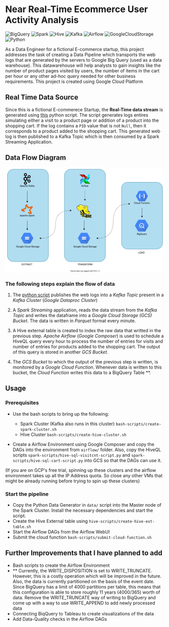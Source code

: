 # Near Real-Time Ecommerce User Activity Analysis


![BigQuery](https://img.shields.io/badge/-Google%20BigQuery-25273c?style=flat&logo=google-cloud)
![Spark](https://img.shields.io/badge/-Apache%20Spark-25273c?style=flat&logo=apache-spark)
![Hive](https://img.shields.io/badge/-Apache%20Hive-25273c?style=flat&logo=apache-hive)
![Kafka](https://img.shields.io/badge/-Apache%20Kafka-25273c?style=flat&logo=apache-kafka)
![Airflow](https://img.shields.io/badge/-Apache%20Airflow-25273c?style=flat&logo=apache-airflow)
![GoogleCloudStorage](https://img.shields.io/badge/-Google%20Cloud%20Storage-25273c?style=flat&logo=google-cloud)
![Python](https://img.shields.io/badge/-Python-25273c?style=flat&logo=python)

As a Data Engineer for a fictional E-commerce startup, this project addresses the task of creating a Data Pipeline which transports the web logs that are generated by the servers to Google Big Query (used as a data warehouse). This datawarehouse will help analysts to gain insights like the number of product pages visited by users, the number of items in the cart per hour or any other ad-hoc query needed for other business requirements. This project is created using Google Cloud Platform

## Real Time Data Source

Since this is a fictional E-commerece Startup, the **Real-Time data stream** is generated using [this](/data/ecom-visitor-logs.py) python script. The script generates logs entires simulating either a visit to a product page or addition of a product into the shopping cart. If the log contains a `PID` value that is not `Null`, then it corresponds to a product added to the shopping cart. This generated web log is then published to a Kafka Topic which is then consumed by a Spark Streaming Application.

## Data Flow Diagram
![Dataflowdiagram](/images/ecom-data-pipeline.svg)

### The following steps explain the flow of data


1. The [python script](/data/ecom-visitor-logs.py) publishes the web logs into a _Kafka Topic_ present in a _Kafka Cluster_ (_Google Dataproc Cluster_)


2. A _Spark Streaming_ application, reads the data stream from the _Kafka Topic_ and writes the dataframe into a _Google Cloud Storage (GCS) Bucket_. The data is written in _Parquet_ format every minute.


3. A Hive external table is created to index the raw data that writted in the previous step. _Apache Airflow_ (_Google Composer_) is used to schedule a HiveQL query every hour to process the number of entries for visits and number of entries for products added to the shopping cart. The output of this query is stored in another _GCS Bucket_.

4. The _GCS Bucket_ to which the output of the previous step is written, is monitored by a _Google Cloud Function_. Whenever data is written to this bucket, the _Cloud Function_ writes this data to a BigQuery Table \*\*. 

## Usage
### Prerequisites
- Use the bash scripts to bring up the following:
  - Spark Cluster (Kafka also runs in this cluster) `bash-scripts/create-spark-cluster.sh`
  - Hive Cluster `bash-scripts/create-hive-cluster.sh`
  
- Create a Airflow Environment using Google Composer and copy the DAGs into the environment from `airflow/` folder. Also, copy the HiveQL scripts `spark-scripts/hive-sql-visitcnt-script.py` and `spark-scripts/hive-sql-cart-script.py` into GCS so that the DAGs can use it.

(If you are on GCP's free trial, spinning up these clusters and the airflow environment takes up all the IP Address quota. So close any other VMs that might be already running before trying to spin up these clusters)

### Start the pipeline
- Copy the Python Data Generator in `data/` script into the Master node of the Spark Cluster. Install the necessary dependencies and start the script.
- Create the Hive External table using `hive-scripts/create-hive-ext-table.sh` 
- Start the Airflow DAGs from the Airflow WebUI
- Submit the cloud function `bash-scripts/submit-cloud-function.sh`

## Further Improvements that I have planned to add
- Bash scripts to create the Airflow Environment
- \*\* Currently, the WRITE_DISPOSITION is set to WRITE_TRUNCATE. However, this is a costly operation which will be improved in the future. Also, the data is currently partitioned on the basis of the event date. Since BigQuery has a limit of 4000 partitions per table, this means that this configuration is able to store roughly 11 years (4000/365) worth of data. Remove the WRITE_TRUNCATE way of writing to BigQuery and come up with a way to use WRITE_APPEND to add newly processed data
- Connecting BiqQuery to Tableau to create visualizations of the data
- Add Data-Quality checks in the Airflow DAGs
